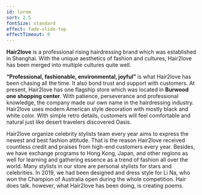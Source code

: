 ```yaml
---
id: lorem
sort: 2.5
fontSize: standard
effect: fade-slide-top
effectTimeout: 0
---
```


**Hair2love** is a professional rising hairdressing brand which was established in Shanghai. With the unique aesthetics of fashion and cultures, Hair2love has been merged into multiple cultures quite well.                            

**“Professional, fashionable, environmental, joyful”** is what Hair2love has been chasing all the time. It also bond trust and support with customers. At present, Hair2love has one flagship store which was located in **Burwood one shopping center**. With patience, perseverance and professional knowledge, the company made our own name in the hairdressing industry. Hair2love uses modern American style decoration with mostly black and white color.  With simple retro details, customers will feel comfortable and natural just like desert travelers discovered Oasis. 

Hair2love organize celebrity stylists team every year aims to express the newest and best fashion attitude. That is the reason Hair2love received countless credit and praises from high-end customers every year. Besides, we have exchange programs to Hong Kong, Japan, and other regions as well for learning and gathering essence as a trend of fashion all over the world. Many stylists in our store are personal stylists for stars and celebrities. In 2019, we had been designed and dress style for Li Na, who won the Champion of Australia open during the whole competition.  Hair does talk. however, what Hair2love has been doing, is creating poems.
